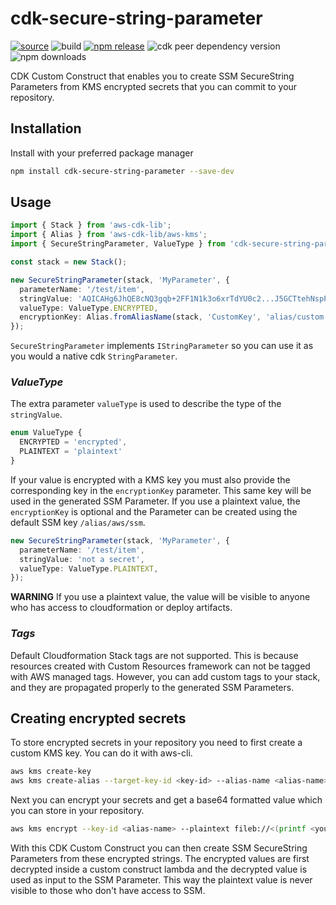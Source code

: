 # cdk-secure-string-parameter

[![source](https://img.shields.io/badge/source-github-blue?logo=github)](https://github.com/saigonen/cdk-secure-string-parameter)
![build](https://img.shields.io/github/workflow/status/saigonen/cdk-secure-string-parameter/build)
[![npm release](https://img.shields.io/npm/v/cdk-secure-string-parameter?label=npm)](https://www.npmjs.com/package/cdk-secure-string-parameter)
![cdk peer dependency version](https://img.shields.io/npm/dependency-version/cdk-secure-string-parameter/peer/aws-cdk-lib?label=cdk)
![npm downloads](https://img.shields.io/npm/dt/cdk-secure-string-parameter)

CDK Custom Construct that enables you to create SSM SecureString Parameters from KMS encrypted secrets that you can commit to your repository.

## Installation

Install with your preferred package manager

```bash
npm install cdk-secure-string-parameter --save-dev
```

## Usage

```ts
import { Stack } from 'aws-cdk-lib';
import { Alias } from 'aws-cdk-lib/aws-kms';
import { SecureStringParameter, ValueType } from 'cdk-secure-string-parameter';

const stack = new Stack();

new SecureStringParameter(stack, 'MyParameter', {
  parameterName: '/test/item',
  stringValue: 'AQICAHg6JhQE8cNQ3gqb+2FF1N1k3o6xrTdYU0c2...J5GCTtehNspP0EtatC6Vg==',
  valueType: ValueType.ENCRYPTED,
  encryptionKey: Alias.fromAliasName(stack, 'CustomKey', 'alias/custom'),
});
```

`SecureStringParameter` implements `IStringParameter` so you can use it as you would a native cdk `StringParameter`.

### *ValueType*

The extra parameter `valueType` is used to describe the type of the `stringValue`.

```ts
enum ValueType {
  ENCRYPTED = 'encrypted',
  PLAINTEXT = 'plaintext'
}
```

If your value is encrypted with a KMS key you must also provide the corresponding key in the `encryptionKey` parameter. This same key will be used in the generated SSM Parameter. If you use a plaintext value, the `encryptionKey` is optional and the Parameter can be created using the default SSM key `/alias/aws/ssm`.

```ts
new SecureStringParameter(stack, 'MyParameter', {
  parameterName: '/test/item',
  stringValue: 'not a secret',
  valueType: ValueType.PLAINTEXT,
});
```

**WARNING** If you use a plaintext value, the value will be visible to anyone who has access to cloudformation or deploy artifacts.

### *Tags*

Default Cloudformation Stack tags are not supported. This is because resources created with Custom Resources framework can not be tagged with AWS managed tags.
However, you can add custom tags to your stack, and they are propagated properly to the generated SSM Parameters.

## Creating encrypted secrets

To store encrypted secrets in your repository you need to first create a custom KMS key. You can do it with aws-cli.

```bash
aws kms create-key
aws kms create-alias --target-key-id <key-id> --alias-name <alias-name>
```

Next you can encrypt your secrets and get a base64 formatted value which you can store in your repository.

```bash
aws kms encrypt --key-id <alias-name> --plaintext fileb://<(printf <your secret>) --query CiphertextBlob --output text
```

With this CDK Custom Construct you can then create SSM SecureString Parameters from these encrypted strings. The encrypted values are first decrypted inside a custom construct lambda and the decrypted value is used as input to the SSM Parameter. This way the plaintext value is never visible to those who don't have access to SSM.
